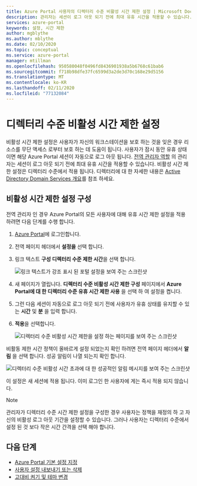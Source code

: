 ```yaml
---
title: Azure Portal 사용자의 디렉터리 수준 비활성 시간 제한 설정 | Microsoft Docs
description: 관리자는 세션이 로그 아웃 되기 전에 최대 유휴 시간을 적용할 수 있습니다. 비활성 시간 제한 정책은 디렉터리 수준에서 설정 됩니다.
services: azure-portal
keywords: 설정, 시간 제한
author: mgblythe
ms.author: mblythe
ms.date: 02/10/2020
ms.topic: conceptual
ms.service: azure-portal
manager: mtillman
ms.openlocfilehash: 950580048f0496fd8436901938a5b6768c61bab6
ms.sourcegitcommit: f718b98dfe37fc6599d3a2de3d70c168e29d5156
ms.translationtype: MT
ms.contentlocale: ko-KR
ms.lasthandoff: 02/11/2020
ms.locfileid: "77132084"
---
```

# <a name="set-directory-level-inactivity-timeout"></a>디렉터리 수준 비활성 시간 제한 설정

비활성 시간 제한 설정은 사용자가 자신의 워크스테이션을 보호 하는 것을 잊은 경우 리소스를 무단 액세스 로부터 보호 하는 데 도움이 됩니다. 사용자가 잠시 동안 유휴 상태 이면 해당 Azure Portal 세션이 자동으로 로그 아웃 됩니다. [전역 관리자 역할](../active-directory/users-groups-roles/directory-assign-admin-roles.md#global-administrator--company-administrator) 의 관리자는 세션이 로그 아웃 되기 전에 최대 유휴 시간을 적용할 수 있습니다. 비활성 시간 제한 설정은 디렉터리 수준에서 적용 됩니다. 디렉터리에 대 한 자세한 내용은 [Active Directory Domain Services 개요](/windows-server/identity/ad-ds/get-started/virtual-dc/active-directory-domain-services-overview)를 참조 하세요.

## <a name="configure-the-inactive-timeout-setting"></a>비활성 시간 제한 설정 구성

전역 관리자 인 경우 Azure Portal의 모든 사용자에 대해 유휴 시간 제한 설정을 적용 하려면 다음 단계를 수행 합니다.

1. [Azure Portal](https://portal.azure.com)에 로그인합니다.
2. 전역 페이지 헤더에서 **설정을** 선택 합니다.
3. 링크 텍스트 **구성 디렉터리 수준 제한 시간**을 선택 합니다.

    ![링크 텍스트가 강조 표시 된 포털 설정을 보여 주는 스크린샷](./media/admin-timeout/settings.png)

4. 새 페이지가 열립니다. **디렉터리 수준 비활성 시간 제한 구성** 페이지에서 **Azure Portal에 대 한 디렉터리 수준 유휴 시간 제한 사용** 을 선택 하 여 설정을 켭니다.
5. 그런 다음 세션이 자동으로 로그 아웃 되기 전에 사용자가 유휴 상태를 유지할 수 있는 **시간** 및 **분** 을 입력 합니다.
6. **적용**을 선택합니다.

    ![디렉터리 수준 비활성 시간 제한을 설정 하는 페이지를 보여 주는 스크린샷](./media/admin-timeout/configure.png)

비활동 제한 시간 정책이 올바르게 설정 되었는지 확인 하려면 전역 페이지 헤더에서 **알림** 을 선택 합니다. 성공 알림이 나열 되는지 확인 합니다.

  ![디렉터리 수준 비활성 시간 초과에 대 한 성공적인 알림 메시지를 보여 주는 스크린샷](./media/admin-timeout/confirmation.png)

이 설정은 새 세션에 적용 됩니다. 이미 로그인 한 사용자에 게는 즉시 적용 되지 않습니다.

> [!NOTE]
> 관리자가 디렉터리 수준 시간 제한 설정을 구성한 경우 사용자는 정책을 재정의 하 고 자신의 비활성 로그 아웃 기간을 설정할 수 있습니다. 그러나 사용자는 디렉터리 수준에서 설정 된 것 보다 작은 시간 간격을 선택 해야 합니다.
>

## <a name="next-steps"></a>다음 단계

* [Azure Portal 기본 설정 지정](set-preferences.md)
* [사용자 설정 내보내기 또는 삭제](azure-portal-export-delete-settings.md)
* [고대비 켜기 및 테마 변경](azure-portal-change-theme-high-contrast.md)
